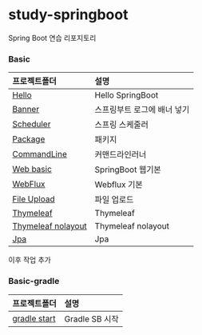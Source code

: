 # study-springboot
Spring Boot 연습 리포지토리

### Basic
| 프로젝트폴더 | 설명 |
|:---|:---|
| [Hello](https://github.com/hugoMGSung/study-springboot/tree/main/Basic/spring-boot-hello) | Hello SpringBoot |
| [Banner](https://github.com/hugoMGSung/study-springboot/tree/main/Basic/spring-boot-banner) | 스프링부트 로그에 배너 넣기 |
| [Scheduler](https://github.com/hugoMGSung/study-springboot/tree/main/Basic/spring-boot-scheduler) | 스프링 스케줄러 |
| [Package](https://github.com/hugoMGSung/study-springboot/tree/main/Basic/spring-boot-package) | 패키지 |
| [CommandLine](https://github.com/hugoMGSung/study-springboot/tree/main/Basic/spring-boot-commandlinerunner) | 커맨드라인러너 |
| [Web basic](https://github.com/hugoMGSung/study-springboot/tree/main/Basic/spring-boot-web) | SpringBoot 웹기본 |
| [WebFlux](https://github.com/hugoMGSung/study-springboot/tree/main/Basic/spring-boot-webflux) | Webflux 기본 |
| [File Upload](https://github.com/hugoMGSung/study-springboot/tree/main/Basic/spring-boot-file-upload) | 파일 업로드 |
| [Thymeleaf](https://github.com/hugoMGSung/study-springboot/tree/main/Basic/spring-boot-thymeleaf) | Thymeleaf |
| [Thymeleaf nolayout](https://github.com/hugoMGSung/study-springboot/tree/main/Basic/spring-boot-thymeleaf-nolayout) | Thymeleaf nolayout |
| [Jpa](https://github.com/hugoMGSung/study-springboot/tree/main/Basic/spring-boot-jpa) | Jpa |


이후 작업 추가


### Basic-gradle
| 프로젝트폴더 | 설명 |
|:---|:---|
| [gradle start](https://github.com/hugoMGSung/study-springboot/tree/main/Basic-gradle/sb-gradle-start) | Gradle SB 시작 |
